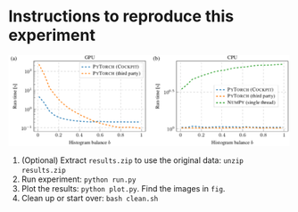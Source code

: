 # Instructions to reproduce this experiment

![Histogram 2d performance analysis](output/exp11.png)

1. (Optional) Extract `results.zip` to use the original data: `unzip
   results.zip`
2. Run experiment: `python run.py`
3. Plot the results: `python plot.py`. Find the images in `fig`.
4. Clean up or start over: `bash clean.sh`
